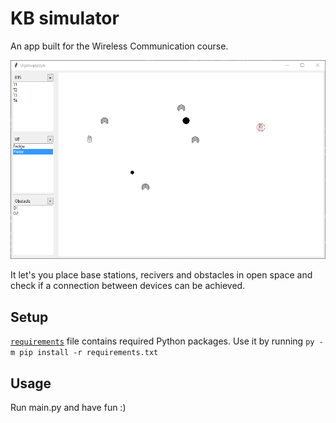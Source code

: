 # KB simulator
An app built for the Wireless Communication course.

![Main app view with devices placed in the test space](previews/main.png)

It let's you place base stations, recivers and obstacles in open space and check if a connection between devices can be achieved.

## Setup

[`requirements`](requirements.txt) file contains required Python packages. Use it by running ```py -m pip install -r requirements.txt```

## Usage

Run main.py and have fun :)